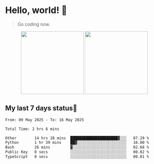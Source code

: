 # Hello, world! 🥰
> Go coding now.

<div align="center">
<div><img src="https://github-readme-stats.vercel.app/api?username=Xrondev&count_private=true" height="200px"/> <img src="https://github-readme-stats.vercel.app/api/top-langs/?username=Xrondev" height="200px"/></div>
</div>
<div align="center"></div>  

## My last 7 days status🧐

<!--START_SECTION:waka-->

```txt
From: 09 May 2025 - To: 16 May 2025

Total Time: 2 hrs 6 mins

Other        14 hrs 28 mins  █████████████████████▓░░░   87.29 %
Python       1 hr 39 mins    ██▓░░░░░░░░░░░░░░░░░░░░░░   10.00 %
Bash         26 mins         ▓░░░░░░░░░░░░░░░░░░░░░░░░   02.68 %
Public Key   0 secs          ░░░░░░░░░░░░░░░░░░░░░░░░░   00.02 %
TypeScript   0 secs          ░░░░░░░░░░░░░░░░░░░░░░░░░   00.01 %
```

<!--END_SECTION:waka-->
